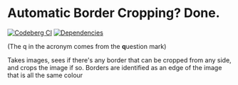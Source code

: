 # Automatic Border Cropping? Done.

[![Codeberg CI](https://ci.codeberg.org/api/badges/alpha-tango-kilo/abcqd/status.svg)](https://ci.codeberg.org/alpha-tango-kilo/abcqd)
[![Dependencies](https://deps.rs/repo/codeberg/alpha-tango-kilo/abcqd/status.svg)](https://deps.rs/repo/codeberg/alpha-tango-kilo/abcqd)

(The q in the acronym comes from the **q**uestion mark)

Takes images, sees if there's any border that can be cropped from any side, and crops the image if so.
Borders are identified as an edge of the image that is all the same colour
